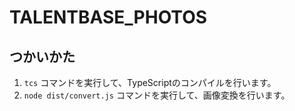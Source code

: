 # TALENTBASE_PHOTOS

## つかいかた

1. `tcs` コマンドを実行して、TypeScriptのコンパイルを行います。
2. `node dist/convert.js` コマンドを実行して、画像変換を行います。